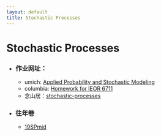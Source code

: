 ```yaml
---
layout: default
title: Stochastic Processes
---
```


# Stochastic Processes

- ### **作业网址：**
    - umich: [Applied Probability and Stochastic Modeling](https://ionides.github.io/620/)
    - columbia: [Homework for IEOR 6711](https://www.columbia.edu/~ww2040/6711F13/homework6711.html)
    - 念山居：[stochastic-processes](https://blog.charmpeach.com/category/stochastic-processes/)
- ### **往年卷**
    - [19SPmid](https://raw.githubusercontent.com/byn1002/byn1002.github.io/master/assets/files/19SPmid.pdf)
